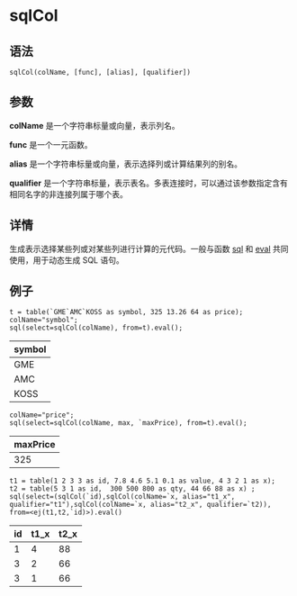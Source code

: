 # sqlCol

## 语法

`sqlCol(colName, [func], [alias], [qualifier])`

## 参数

**colName** 是一个字符串标量或向量，表示列名。

**func** 是一个一元函数。

**alias** 是一个字符串标量或向量，表示选择列或计算结果列的别名。

**qualifier** 是一个字符串标量，表示表名。多表连接时，可以通过该参数指定含有相同名字的非连接列属于哪个表。

## 详情

生成表示选择某些列或对某些列进行计算的元代码。一般与函数 [sql](sql.html) 和
[eval](../e/eval.html) 共同使用，用于动态生成 SQL 语句。

## 例子

```
t = table(`GME`AMC`KOSS as symbol, 325 13.26 64 as price);
colName="symbol";
sql(select=sqlCol(colName), from=t).eval();
```

| symbol |
| --- |
| GME |
| AMC |
| KOSS |

```
colName="price";
sql(select=sqlCol(colName, max, `maxPrice), from=t).eval();
```

| maxPrice |
| --- |
| 325 |

```
t1 = table(1 2 3 3 as id, 7.8 4.6 5.1 0.1 as value, 4 3 2 1 as x);
t2 = table(5 3 1 as id,  300 500 800 as qty, 44 66 88 as x) ;
sql(select=(sqlCol(`id),sqlCol(colName=`x, alias="t1_x", qualifier="t1"),sqlCol(colName=`x, alias="t2_x", qualifier=`t2)), from=<ej(t1,t2,`id)>).eval()
```

| id | t1\_x | t2\_x |
| --- | --- | --- |
| 1 | 4 | 88 |
| 3 | 2 | 66 |
| 3 | 1 | 66 |

